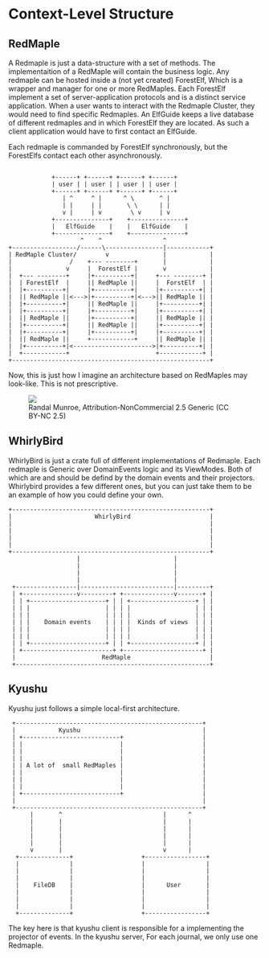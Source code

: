 # Context-Level Structure

## RedMaple 

A Redmaple is just a data-structure with a set of methods.
The implementaition of a RedMaple will contain the business logic. 
Any redmaple can be hosted inside a (not yet created) ForestElf,
Which is a wrapper and manager for  one or more RedMaples.
Each ForestElf implement a set of server-application protocols and is a distinct service application.
When a user wants to interact with the Redmaple Cluster,
they would need to find specific Redmaples.
An ElfGuide keeps a live database of different redmaples and in which ForestElf they are located. 
As such a client application would have to first contact an ElfGuide. 

Each redmaple is commanded by ForestElf synchronously, but the ForestElfs contact each other asynchronously.

```ascii

            +------+ +------+ +------+ +------+          
            | user | | user | | user | | user |          
            +------+ +------+ +------+ +------+          
               | ^     ^ |      ^ \       ^ |            
               | |     | |       \ \      | |            
               v |     | v        \ v     | v            
            +---------------+    +---------------+       
            |   ElfGuide    |    |   ElfGuide    |       
            +---------------+    +---------------+       
                    ^    ^                 ^             
+------------------/------\----------------|------------+
| RedMaple Cluster/        v               |            |
|                /    +--- --------+       |            |
|               v     |  ForestElf |       v            |
|  +--- --------+     |+----------+|     +--- --------+ |
|  | ForestElf  |     || RedMaple ||     |  ForstElf  | |
|  |+----------+|     |+----------+|     |+----------+| |
|  || RedMaple ||<--->|+----------+|<--->|| RedMaple || |
|  |+----------+|     || RedMaple ||     |+----------+| |
|  |+----------+|     |+----------+|     |+----------+| |
|  || RedMaple ||     |+----------+|     || RedMaple || |
|  |+----------+|     || RedMaple ||     |+----------+| |
|  |+----------+|     |+----------+|     |+----------+| |
|  || RedMaple ||     +------------+     || RedMaple || |
|  |+----------+|<---------------------->|+----------+| |
|  +------------+                        +------------+ |
+-------------------------------------------------------+ 

```

Now, this is just how I imagine an architecture based on RedMaples may look-like.
This is not prescriptive.

<figure ><img src="../../assets/2021.jpg"> </img> <figcaption > Randal Munroe, Attribution-NonCommercial 2.5 Generic (CC BY-NC 2.5)</figcaption> </figure>


## WhirlyBird

WhirlyBird is just a  crate full of different implementations of Redmaple.
Each redmaple is Generic over DomainEvents logic and its ViewModes.
Both of which are and should be defind by the domain events and their projectors.
Whirlybird provides a few different ones, but you can just take them to be an example of how you could define your own.

```
+-------------------------------------------------------+
|                       WhirlyBird                      |
|                                                       |
|                                                       |
|                                                       |
|                                                       |
+-------------------------------------------------------+
                   |                          |          
                   |                          |          
                   |                          |          
                   |                          |          
 +-----------------|--------------------------|---------+
 | +---------------v---------+ +--------------v-------+ |
 | | +---------------------+ | | +------------------+ | |
 | | |                     | | | |                  | | |
 | | |                     | | | |                  | | |
 | | |    Domain events    | | | |  Kinds of views  | | |
 | | |                     | | | |                  | | |
 | | |                     | | | |                  | | |
 | | +---------------------+ | | +------------------+ | |
 | +-------------------------+ +----------------------+ |
 |                        RedMaple                      |
 +------------------------------------------------------+

```

## Kyushu

Kyushu just follows a simple local-first architecture.


```                                                                                         
 +----------------------------------------------------+
 |            Kyushu                                  |
 | +---------------------------+                      |
 | |                           |                      |
 | |                           |                      |
 | |                           |                      |
 | | A lot of  small RedMaples |                      |
 | |                           |                      |
 | |                           |                      |
 | |                           |                      |
 | +---------------------------+                      |
 |                                                    |
 +----------------------------------------------------+
      |       ^                            |      ^    
      |       |                            |      |    
      |       |                            |      |    
      |       |                            |      |    
      |       |                            |      |    
      v       |                            v      |    
  +--------------+                   +-----------------+
  |              |                   |                 |
  |              |                   |                 |
  |              |                   |                 |
  |    FileDB    |                   |      User       |
  |              |                   |                 |
  |              |                   |                 |
  |              |                   |                 |
  +--------------+                   +-----------------+
```

The key here is that kyushu client is responsible for a implementing the projector of events. 
In the kyushu server, For each journal, we only use one Redmaple.
